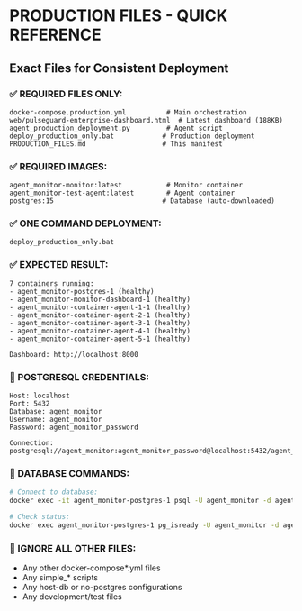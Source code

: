 # PRODUCTION FILES - QUICK REFERENCE
## Exact Files for Consistent Deployment

### ✅ REQUIRED FILES ONLY:
```
docker-compose.production.yml          # Main orchestration
web/pulseguard-enterprise-dashboard.html  # Latest dashboard (188KB)
agent_production_deployment.py         # Agent script
deploy_production_only.bat            # Production deployment
PRODUCTION_FILES.md                   # This manifest
```

### ✅ REQUIRED IMAGES:
```
agent_monitor-monitor:latest           # Monitor container
agent_monitor-test-agent:latest        # Agent container
postgres:15                           # Database (auto-downloaded)
```

### ✅ ONE COMMAND DEPLOYMENT:
```batch
deploy_production_only.bat
```

### ✅ EXPECTED RESULT:
```
7 containers running:
- agent_monitor-postgres-1 (healthy)
- agent_monitor-monitor-dashboard-1 (healthy) 
- agent_monitor-container-agent-1-1 (healthy)
- agent_monitor-container-agent-2-1 (healthy)
- agent_monitor-container-agent-3-1 (healthy)
- agent_monitor-container-agent-4-1 (healthy)
- agent_monitor-container-agent-5-1 (healthy)

Dashboard: http://localhost:8000
```

### 🐘 POSTGRESQL CREDENTIALS:
```
Host: localhost
Port: 5432
Database: agent_monitor
Username: agent_monitor
Password: agent_monitor_password

Connection: postgresql://agent_monitor:agent_monitor_password@localhost:5432/agent_monitor
```

### 🔧 DATABASE COMMANDS:
```bash
# Connect to database:
docker exec -it agent_monitor-postgres-1 psql -U agent_monitor -d agent_monitor

# Check status:
docker exec agent_monitor-postgres-1 pg_isready -U agent_monitor -d agent_monitor
```

### 🚫 IGNORE ALL OTHER FILES:
- Any other docker-compose*.yml files
- Any simple_* scripts  
- Any host-db or no-postgres configurations
- Any development/test files